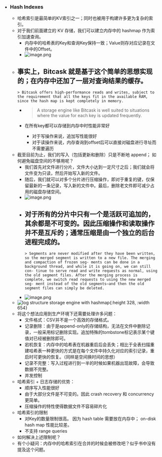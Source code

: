 - ### Hash Indexes  
	- 哈希索引是最简单的KV索引之一；同时也被用于构建许多更为复杂的索引。  
	- 对于我们前面建立的 KV 存储，我们可以建立内存中的 hashmap 作为索引加速查询。  
		- 内存中的哈希表的Key和查询Key保持一致；Value则存对应记录在文件中的Offset。  
		- ![image.png](../assets/image_1680017828848_0.png)  
	- 事实上，Bitcask 就是基于这个简单的思想实现的；在内存中还加了一层对查询结果的缓存。  
		-  
		  > Bitcask offers high-performance reads and writes, subject to the requirement that all the keys fit in the available RAM, since the hash map is kept completely in memory.  

		-  
		  > A storage engine like Bitcask is well suited to situations where the value for each key is updated frequently.  

		- 在所有key都可以存储到内存中时性能非常好  
			- 对于写操作来说，追加写性能很好  
			- 对于读操作来说，内存查询到offset后可以直接对磁盘进行寻址而不需要遍历  
	- 截至目前为止，我们的写入（包括更新和删除）只是不断地 append； 如何避免磁盘空间的不够用呢？  
		- 我们首先对文件进行分片，文件大小达到一定尺寸之后；我们就会将文件变为只读，然后开始写入新的文件。  
		- 随后，我们就可以对多个分片进行压缩操作，即对于重复的键，仅保留最新的一条记录，写入新的文件中。最后，删除老文件即可减少占用的磁盘存储空间。  
		- ![image.png](../assets/image_1680018604654_0.png)  
		- 对于所有的分片中只有一个是活跃可追加的，其余都是不可变的。因此压缩操作和读取操作并不是互斥的；通常压缩是由一个独立的后台进程完成的。  
			-  
			  > Segments are never modified after they have been written, so the merged segment is written to a new file. The merging and compaction of frozen seg‐ ments can be done in a background thread, and while it is going on, we can still con‐ tinue to serve read and write requests as normal, using the old segment files. After the merging process is complete, we switch read requests to using the new merged seg‐ ment instead of the old segments—and then the old segment files can simply be deleted.  

		- ![image.png](../assets/image_1680018744024_0.png)  
	- ![log structure storage engine with hashmap](https://wei-ming.tw/static/77b810dcf665996bd187b758f033410b/d9199/log-structure-storage-with-hash.png){:height 328, :width 654}  
	- 将这个想法应用到生产环境下还需要处理许多问题：  
		- 文件格式：CSV并不是一个高效的存储格式。  
		- 记录删除：由于是append-only的存储结构，无法在文件中删除记录，一般采用标记删除实现。追加特殊的tombstone标记表示某个键值对已经被删除即可。  
		- 宕机恢复：内存中的哈希表在机器重启后会丢失；相比于全表扫描重建哈希表一种更快的方式是在每个文件中持久化对应的索引记录，重启时可更快的恢复。（同样是空间换时间的思想）  
		- 记录不完整：写入过程进行到一半的时候如果机器出现故障，会导致数据不完整。  
		- 并发控制  
	- 哈希索引 + 日志存储的优势：  
		- 顺序写入性能很好  
		- 由于大部分文件是不可变的。因此 crash recovery 和 concurrency 更简单。  
		- 压缩操作的特性使得数据文件不容易碎片化  
	- 哈希索引的限制  
		- 对Key的数量限制很高。 因为 hash table 需要放在内存中； on-disk hash map 性能比较差。  
		- 不支持 range queries  
	- 如何解决上述限制呢？  
	- 有个小疑问：内存中的哈希索引在合并的时候会被修改吧？似乎书中没有提及这个问题。  